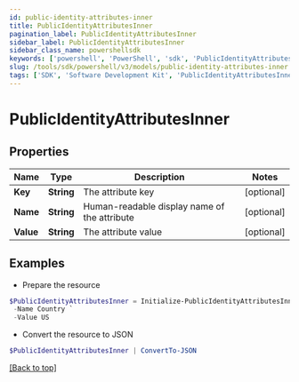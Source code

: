 ```yaml
---
id: public-identity-attributes-inner
title: PublicIdentityAttributesInner
pagination_label: PublicIdentityAttributesInner
sidebar_label: PublicIdentityAttributesInner
sidebar_class_name: powershellsdk
keywords: ['powershell', 'PowerShell', 'sdk', 'PublicIdentityAttributesInner', 'PublicIdentityAttributesInner'] 
slug: /tools/sdk/powershell/v3/models/public-identity-attributes-inner
tags: ['SDK', 'Software Development Kit', 'PublicIdentityAttributesInner', 'PublicIdentityAttributesInner']
---
```



# PublicIdentityAttributesInner

## Properties

Name | Type | Description | Notes
------------ | ------------- | ------------- | -------------
**Key** | **String** | The attribute key | [optional] 
**Name** | **String** | Human-readable display name of the attribute | [optional] 
**Value** | **String** | The attribute value | [optional] 

## Examples

- Prepare the resource
```powershell
$PublicIdentityAttributesInner = Initialize-PublicIdentityAttributesInner  -Key country `
 -Name Country `
 -Value US
```

- Convert the resource to JSON
```powershell
$PublicIdentityAttributesInner | ConvertTo-JSON
```


[[Back to top]](#) 

